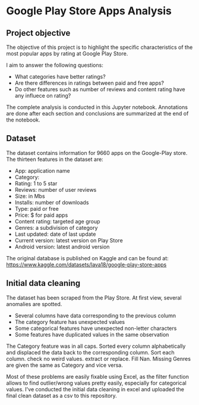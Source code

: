 # Google Play Store Apps Analysis

## Project objective
The objective of this project is to highlight the specific characteristics of the most popular apps by rating at Google Play Store. 

I aim to answer the following questions:

- What categories have better ratings?
- Are there differences in ratings between paid and free apps?
- Do other features such as number of reviews and content rating have any influece on rating?

The complete analysis is conducted in this Jupyter notebook. Annotations are done after each section and conclusions are summarized at the end of the notebook.  

## Dataset
The dataset contains information for 9660 apps on the Google-Play store. 
The thirteen features in the dataset are: 
- App: application name
- Category:  
- Rating: 1 to 5 star  
- Reviews: number of user reviews
- Size: in Mbs
- Installs: number of downloads
- Type: paid or free
- Price: $ for paid apps
- Content rating: targeted age group
- Genres: a subdivision of category
- Last updated: date of last update
- Current version: latest version on Play Store
- Android version: latest android version

The original database is published on Kaggle and can be found at: 
https://www.kaggle.com/datasets/lava18/google-play-store-apps

## Initial data cleaning
The dataset has been scraped from the Play Store. At first view, several anomalies are spotted. 
- Several columns have data corresponding to the previous column
- The category feature has unexpected values
- Some categorical features have unexpected non-letter characters
- Some features have duplicated values in the same observation

The Category feature was in all caps. Sorted every column alphabetically and displaced the data back to the corresponding column. 
Sort each column. check no weird values. extract or replace. 
Fill Nan. Missing Genres are given the same as Category and vice versa. 

Most of these problems are easily fixable using Excel, as the filter function allows to find outlier/wrong values pretty easily, especially for categorical values. I've conducted the initial data cleaning in excel and uploaded the final clean dataset as a csv to this repository. 
